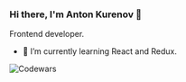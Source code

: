 ### Hi there, I'm Anton Kurenov 👋
Frontend developer.
- 🌱 I’m currently learning React and Redux.

![Codewars](https://github.r2v.ch/codewars?user=Edmones&hide_clan=true)
<!-- [![codewars](https://www.codewars.com/users/Edmones/badges/small)](https://www.codewars.com/users/username) -->


<!--
**AntonKurenov/AntonKurenov** is a ✨ _special_ ✨ repository because its `README.md` (this file) appears on your GitHub profile.

Here are some ideas to get you started:

- 🔭 I’m currently working on ...
- 🌱 I’m currently learning ...
- 👯 I’m looking to collaborate on ...
- 🤔 I’m looking for help with ...
- 💬 Ask me about ...
- 📫 How to reach me: ...
- 😄 Pronouns: ...
- ⚡ Fun fact: ...
-->
